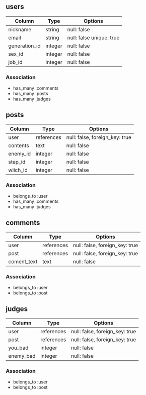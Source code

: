 ## users

| Column       | Type  |Options                 |
| ------------ | ------| -----------------------|
| nickname     |string |null: false             |
| email        |string |null: false unique: true|
| generation_id|integer|null: false             |
| sex_id       |integer|null: false             |
| job_id       |integer|null: false             |



### Association
- has_many :comments
- has_many :posts
- has_many :judges

## posts

| Column       | Type      | Options                      |
| ------------ | ----------| -----------------------------|
| user         |references |null: false, foreign_key: true|
| contents     |text       |null: false                   |
| enemy_id     |integer    |null: false                   |
| step_id      |integer    |null: false                   |
| wiich_id     |integer    |null: false                   |



### Association
- belongs_to :user
- has_many :comments
- has_many :judges


## comments

| Column       | Type      | Options                      |
| ------------ | ----------| -----------------------------|
| user         |references |null: false, foreign_key: true|
| post         |references |null: false, foreign_key: true|                 |
| coment_text  |text       |null: false                   |

### Association
- belongs_to :user
- belongs_to :post

## judges

| Column       | Type      | Options                      |
| ------------ | ----------| -----------------------------|
| user         |references |null: false, foreign_key: true|
| post         |references |null: false, foreign_key: true| 
| you_bad      |integer    |null: false                   |
| enemy_bad    |integer    |null: false                   |



### Association
- belongs_to :user
- belongs_to :post

